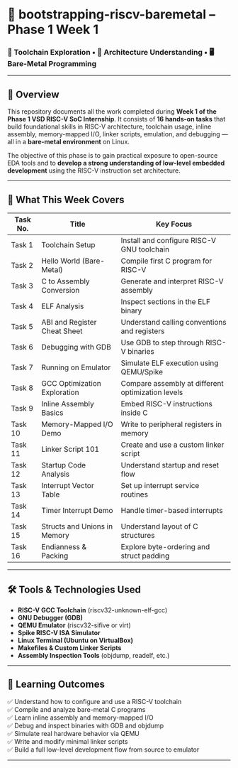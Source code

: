 # 🚀 bootstrapping-riscv-baremetal – Phase 1 Week 1  
### 🔧 Toolchain Exploration • 🧠 Architecture Understanding • 🖥️ Bare-Metal Programming

---

## 📘 Overview

This repository documents all the work completed during **Week 1 of the Phase 1 VSD RISC-V SoC Internship**. It consists of **16 hands-on tasks** that build foundational skills in RISC-V architecture, toolchain usage, inline assembly, memory-mapped I/O, linker scripts, emulation, and debugging — all in a **bare-metal environment** on Linux.

The objective of this phase is to gain practical exposure to open-source EDA tools and to **develop a strong understanding of low-level embedded development** using the RISC-V instruction set architecture.

---

## 🧪 What This Week Covers

| Task No. | Title                             | Key Focus                                    |
|----------|-----------------------------------|----------------------------------------------|
| Task 1   | Toolchain Setup                   | Install and configure RISC-V GNU toolchain   |
| Task 2   | Hello World (Bare-Metal)          | Compile first C program for RISC-V           |
| Task 3   | C to Assembly Conversion          | Generate and interpret RISC-V assembly       |
| Task 4   | ELF Analysis                      | Inspect sections in the ELF binary           |
| Task 5   | ABI and Register Cheat Sheet      | Understand calling conventions and registers |
| Task 6   | Debugging with GDB                | Use GDB to step through RISC-V binaries      |
| Task 7   | Running on Emulator               | Simulate ELF execution using QEMU/Spike      |
| Task 8   | GCC Optimization Exploration      | Compare assembly at different optimization levels |
| Task 9   | Inline Assembly Basics            | Embed RISC-V instructions inside C           |
| Task 10  | Memory-Mapped I/O Demo            | Write to peripheral registers in memory      |
| Task 11  | Linker Script 101                 | Create and use a custom linker script        |
| Task 12  | Startup Code Analysis             | Understand startup and reset flow            |
| Task 13  | Interrupt Vector Table            | Set up interrupt service routines            |
| Task 14  | Timer Interrupt Demo              | Handle timer-based interrupts                |
| Task 15  | Structs and Unions in Memory      | Understand layout of C structures            |
| Task 16  | Endianness & Packing              | Explore byte-ordering and struct padding     |

---

## 🛠️ Tools & Technologies Used

- **RISC-V GCC Toolchain** (riscv32-unknown-elf-gcc)
- **GNU Debugger (GDB)**
- **QEMU Emulator** (riscv32-sifive or virt)
- **Spike RISC-V ISA Simulator**
- **Linux Terminal (Ubuntu on VirtualBox)**
- **Makefiles & Custom Linker Scripts**
- **Assembly Inspection Tools** (objdump, readelf, etc.)

---

## 🎯 Learning Outcomes

✅ Understand how to configure and use a RISC-V toolchain  
✅ Compile and analyze bare-metal C programs  
✅ Learn inline assembly and memory-mapped I/O  
✅ Debug and inspect binaries with GDB and objdump  
✅ Simulate real hardware behavior via QEMU  
✅ Write and modify minimal linker scripts  
✅ Build a full low-level development flow from source to emulator

---



